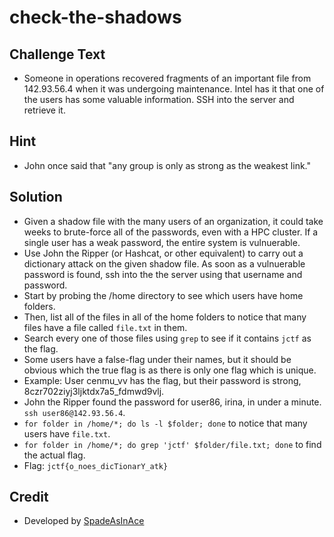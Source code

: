 # check-the-shadows

## Challenge Text
* Someone in operations recovered fragments of an important file from 142.93.56.4 when it was undergoing maintenance. Intel has it that one of the users has some valuable information. SSH into the server and retrieve it.

## Hint
* John once said that "any group is only as strong as the weakest link."

## Solution
* Given a shadow file with the many users of an organization, it could take weeks to brute-force all of the passwords, even with a HPC cluster. If a single user has a weak password, the entire system is vulnuerable.
* Use John the Ripper (or Hashcat, or other equivalent) to carry out a dictionary attack on the given shadow file. As soon as a vulnuerable password is found, ssh into the the server using that username and password.
* Start by probing the /home directory to see which users have home folders. 
* Then, list all of the files in all of the home folders to notice that many files have a file called `file.txt` in them. 
* Search every one of those files using `grep` to see if it contains `jctf` as the flag.
* Some users have a false-flag under their names, but it should be obvious which the true flag is as there is only one flag which is unique.
* Example: User cenmu_vv has the flag, but their password is strong, 8czr702ziyj3ljktdx7a5_fdmwd9vlj.
* John the Ripper found the password for user86, irina, in under a minute. `ssh user86@142.93.56.4`.
* `for folder in /home/*; do ls -l $folder; done` to notice that many users have `file.txt`.
* `for folder in /home/*; do grep 'jctf' $folder/file.txt; done` to find the actual flag.
* Flag: `jctf{o_noes_dicTionarY_atk}`

## Credit
* Developed by [SpadeAsInAce](https://github.com/spade-as-in-ace)
